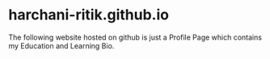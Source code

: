 # harchani-ritik.github.io
The following website hosted on github is just a Profile Page which contains my Education and Learning Bio.
